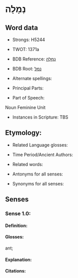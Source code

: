 # נְמָלָה

<!-- Status: S2="NeedsEdits" -->
<!-- Lexica used for edits:   -->

## Word data

* Strongs: H5244

* TWOT: 1371a

* BDB Reference: [נְמָלָה](rc://en/bdb/dict/n.dq.ab)

* BDB Root: [נמל](rc://en/bdb/dict/n.dq.aa)

* Alternate spellings:

* Principal Parts:

* Part of Speech:

Noun Feminine Unit

* Instances in Scripture: TBS

## Etymology:

* Related Language glosses:

* Time Period/Ancient Authors:

* Related words:

* Antonyms for all senses:

* Synonyms for all senses:

## Senses

### Sense 1.0:

#### Definition:

#### Glosses:

ant; 

#### Explanation:

#### Citations:



